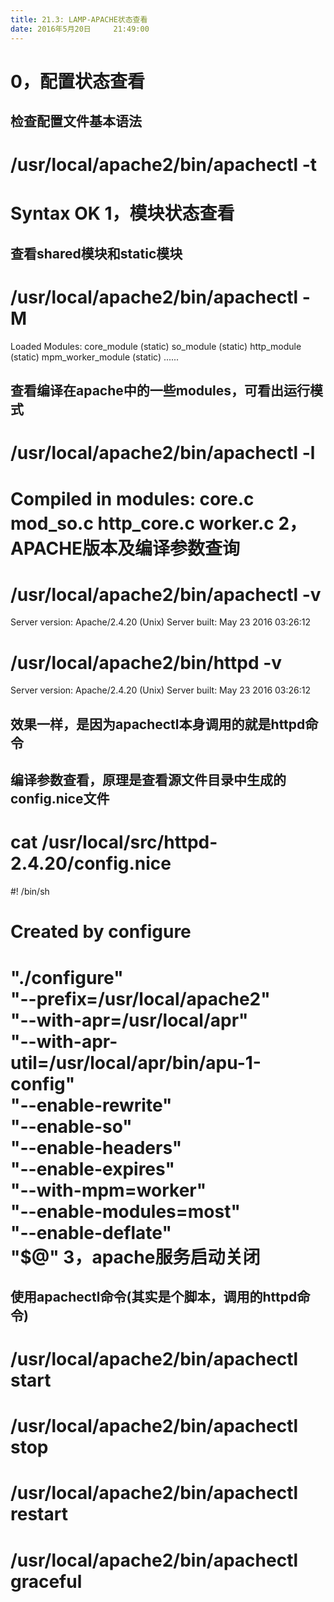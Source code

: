 ```yaml
---
title: 21.3: LAMP-APACHE状态查看
date: 2016年5月20日	 21:49:00
---
```

 
0，配置状态查看
====================================
## 检查配置文件基本语法
# /usr/local/apache2/bin/apachectl -t
Syntax OK 
1，模块状态查看
====================================
## 查看shared模块和static模块
# /usr/local/apache2/bin/apachectl -M
Loaded Modules:
 core_module (static)
 so_module (static)
 http_module (static)
 mpm_worker_module (static)
 ......
 
## 查看编译在apache中的一些modules，可看出运行模式
# /usr/local/apache2/bin/apachectl -l
Compiled in modules:
  core.c
  mod_so.c
  http_core.c
  worker.c 
2，APACHE版本及编译参数查询
====================================
# /usr/local/apache2/bin/apachectl -v
Server version: Apache/2.4.20 (Unix)
Server built:   May 23 2016 03:26:12
# /usr/local/apache2/bin/httpd -v
Server version: Apache/2.4.20 (Unix)
Server built:   May 23 2016 03:26:12
## 效果一样，是因为apachectl本身调用的就是httpd命令
 
## 编译参数查看，原理是查看源文件目录中生成的config.nice文件
# cat /usr/local/src/httpd-2.4.20/config.nice
#! /bin/sh
#
# Created by configure
 
"./configure" \
"--prefix=/usr/local/apache2" \
"--with-apr=/usr/local/apr" \
"--with-apr-util=/usr/local/apr/bin/apu-1-config" \
"--enable-rewrite" \
"--enable-so" \
"--enable-headers" \
"--enable-expires" \
"--with-mpm=worker" \
"--enable-modules=most" \
"--enable-deflate" \
"$@" 
3，apache服务启动关闭
====================================
## 使用apachectl命令(其实是个脚本，调用的httpd命令)
# /usr/local/apache2/bin/apachectl start
# /usr/local/apache2/bin/apachectl stop
# /usr/local/apache2/bin/apachectl restart
# /usr/local/apache2/bin/apachectl graceful
